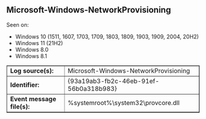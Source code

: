 ## Microsoft-Windows-NetworkProvisioning

Seen on:
* Windows 10 (1511, 1607, 1703, 1709, 1803, 1809, 1903, 1909, 2004, 20H2)
* Windows 11 (21H2)
* Windows 8.0
* Windows 8.1

<table border="1" class="docutils">
  <tbody>
    <tr>
      <td><b>Log source(s):</b></td>
      <td>Microsoft-Windows-NetworkProvisioning</td>
    </tr>
    <tr>
      <td><b>Identifier:</b></td>
      <td>{93a19ab3-fb2c-46eb-91ef-56b0a318b983}</td>
    </tr>
    <tr>
      <td><b>Event message file(s):</b></td>
      <td>%systemroot%\system32\provcore.dll</td>
    </tr>
  </tbody>
</table>

&nbsp;

